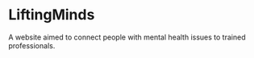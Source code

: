 # LiftingMinds
 A website aimed to connect people with mental health issues to trained professionals.
